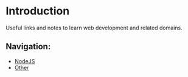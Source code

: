 # Introduction 

Useful links and notes to learn web development and related domains.

## Navigation:

* [NodeJS](./docs/node_js.md)
* [Other](./docs/other.md)

